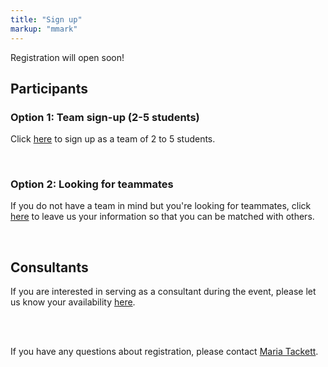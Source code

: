 ```yaml
---
title: "Sign up"
markup: "mmark"
---
```


<body style = "size: 18px">

Registration will open soon! 

<!--
Click on the option that applies to you. Regardless of the option you choose, you will automatically be placed on the ASA DataFest<sup>TM</sup> mailing list to receive updates and announcements.

Registration deadline is **March 26, 2021**.
-->

<!--
As of April 1 we have over 350 students signed up for DataFest at Duke from eight area schools! We have reached capacity and registration is now closed.

<a href="https://goo.gl/forms/nTUIDUpb8OiXy7j63"><i class="fas fa-user-plus fa-2x" style="color:#4285F4"></i></a> If you are interested in serving as a consultant during the event, please let us know your availability [here](https://goo.gl/forms/nTUIDUpb8OiXy7j63).

Alternatively, even if you're not competing, you're welcomed to attend the final presentations at 3pm on Sunday, April 8, at Penn Pavilion.

Thank you for your interest and see you at DataFest!
-->


<!--
Click on the option that applies to you. Regardless of the option you choose, you will automatically be placed on the ASA DataFest<small><sup>TM</sup></small> mailing list to receive updates and announcements.

Registration deadline is midnight on **Monday, March 25, 2019**.

Seats are limited, sign up before it's too late!
-->
## Participants

### Option 1: Team sign-up (2-5 students)

<a href="https://forms.office.com/Pages/ResponsePage.aspx?id=TsVyyzFKnk2xSh6jbfrJTBw0r2_bKCVMs9lST1_-2sxURFlETDQxWTlERUI1NE41T0dBRUdMWlFSSS4u"><i class="fas fa-user-plus fa-2x" style="color:#b0bd31"></i></a> Click [here](https://forms.office.com/Pages/ResponsePage.aspx?id=TsVyyzFKnk2xSh6jbfrJTBw0r2_bKCVMs9lST1_-2sxURFlETDQxWTlERUI1NE41T0dBRUdMWlFSSS4u) to sign up as a team of 2 to 5 students. 

<br>

### Option 2: Looking for teammates

<a href="https://forms.office.com/Pages/ResponsePage.aspx?id=TsVyyzFKnk2xSh6jbfrJTBw0r2_bKCVMs9lST1_-2sxUNkZZV0JZT0NRMUFURENOUDRVOURUM1kwWC4u"><i class="fas fa-user-plus fa-2x" style="color:#E91E63"></i></a> If you do not have a team in mind but you're looking for teammates, click [here](https://forms.office.com/Pages/ResponsePage.aspx?id=TsVyyzFKnk2xSh6jbfrJTBw0r2_bKCVMs9lST1_-2sxUNkZZV0JZT0NRMUFURENOUDRVOURUM1kwWC4u) to leave us your information so that you can be matched with others.

<br>

## Consultants

<a href="https://forms.office.com/Pages/ResponsePage.aspx?id=TsVyyzFKnk2xSh6jbfrJTBw0r2_bKCVMs9lST1_-2sxUOVk2RDVLUjg0UDRPMVRJREIxVVdLOE40Uy4u"><i class="fas fa-user-plus fa-2x" style="color:#4285F4"></i></a> If you are interested in serving as a consultant during the event, please let us know your availability [here](https://forms.office.com/Pages/ResponsePage.aspx?id=TsVyyzFKnk2xSh6jbfrJTBw0r2_bKCVMs9lST1_-2sxUOVk2RDVLUjg0UDRPMVRJREIxVVdLOE40Uy4u).


<br><br>

If you have any questions about registration, please contact [Maria Tackett](mailto:maria.tackett@duke.edu).